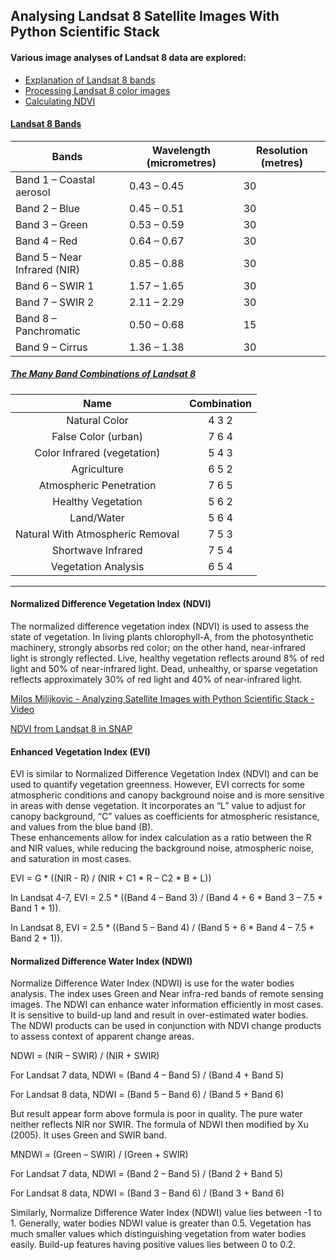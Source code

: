 ## Analysing Landsat 8 Satellite Images With Python Scientific Stack

#### Various image analyses of Landsat 8 data are explored:

 - [Explanation of Landsat 8 bands](https://github.com/GKalliatakis/HRBDT-UNHCR-Innovation/tree/master/Landsat8/landsat8_bands.py)
 - [Processing Landsat 8 color images](https://github.com/GKalliatakis/HRBDT-UNHCR-Innovation/blob/master/Landsat8/colour_img_processing_examples.py)
 - [Calculating NDVI](https://github.com/GKalliatakis/HRBDT-UNHCR-Innovation/tree/master/Landsat8/NDVI_calculation.py)

#### [Landsat 8 Bands](https://landsat.gsfc.nasa.gov/landsat-8/landsat-8-bands/) 
 
| Bands                        | Wavelength (micrometres) | Resolution (metres) |
|------------------------------|--------------------------|---------------------|
| Band 1 – Coastal aerosol     | 0.43 – 0.45              | 30                  |
| Band 2 – Blue                | 0.45 – 0.51              | 30                  |
| Band 3 – Green               | 0.53 – 0.59              | 30                  |
| Band 4 – Red                 | 0.64 – 0.67              | 30                  |
| Band 5 – Near Infrared (NIR) | 0.85 – 0.88              | 30                  |
| Band 6 – SWIR 1              | 1.57 – 1.65              | 30                  |
| Band 7 – SWIR 2              | 2.11 – 2.29              | 30                  |
| Band 8 – Panchromatic        | 0.50 – 0.68              | 15                  |
| Band 9 – Cirrus              | 1.36 – 1.38              | 30                  |


##### [The Many Band Combinations of Landsat 8](https://www.harrisgeospatial.com/Learn/Blogs/Blog-Details/ArtMID/10198/ArticleID/15691/The-Many-Band-Combinations-of-Landsat-8)


|               Name               | Combination |
|:--------------------------------:|:-----------:|
|           Natural Color          |    4 3 2    |
|        False Color (urban)       |    7 6 4    |
|    Color Infrared (vegetation)   |    5 4 3    |
|            Agriculture           |    6 5 2    |
|      Atmospheric Penetration     |    7 6 5    |
|        Healthy Vegetation        |    5 6 2    |
|            Land/Water            |    5 6 4    |
| Natural With Atmospheric Removal |    7 5 3    |
|        Shortwave Infrared        |    7 5 4    |
|        Vegetation Analysis       |    6 5 4    |


---


#### Normalized Difference Vegetation Index (NDVI)
The normalized difference vegetation index (NDVI) is used to assess the state of vegetation. 
In living plants chlorophyll-A, from the photosynthetic machinery, strongly absorbs red color; 
on the other hand, near-infrared light is strongly reflected. 
Live, healthy vegetation reflects around 8% of red light and 50% of near-infrared light. 
Dead, unhealthy, or sparse vegetation reflects approximately 30% of red light and 40% of near-infrared light.


[Milos Milijkovic - Analyzing Satellite Images with Python Scientific Stack - Video](https://www.youtube.com/watch?v=4QpwcjD2Lpw)

[NDVI from Landsat 8 in SNAP](https://www.youtube.com/watch?v=isCtts8-6Ls)




#### Enhanced Vegetation Index (EVI)
EVI is similar to Normalized Difference Vegetation Index (NDVI) and can be used to quantify vegetation greenness. 
However, EVI corrects for some atmospheric conditions and canopy background noise and is more sensitive in 
areas with dense vegetation. It incorporates an “L” value to adjust for canopy background, 
“C” values as coefficients for atmospheric resistance, and values from the blue band (B).  
These enhancements allow for index calculation as a ratio between the R and NIR values, 
while reducing the background noise, atmospheric noise, and saturation in most cases.

EVI = G * ((NIR - R) / (NIR + C1 * R – C2 * B + L))

In Landsat 4-7, EVI = 2.5 * ((Band 4 – Band 3) / (Band 4 + 6 * Band 3 – 7.5 * Band 1 + 1)).

In Landsat 8, EVI = 2.5 * ((Band 5 – Band 4) / (Band 5 + 6 * Band 4 – 7.5 * Band 2 + 1)).


#### Normalized Difference Water Index (NDWI)
Normalize Difference Water Index (NDWI) is use for the water bodies analysis. 
The index uses Green and Near infra-red bands of remote sensing images. 
The NDWI can enhance water information efficiently in most cases. 
It is sensitive to build-up land and result in over-estimated water bodies. 
The NDWI products can be used in conjunction with NDVI change products to assess context of apparent change areas.

NDWI = (NIR – SWIR) / (NIR + SWIR)

For Landsat 7 data, NDWI = (Band 4 – Band 5) / (Band 4 + Band 5)

For Landsat 8 data, NDWI = (Band 5 – Band 6) / (Band 5 + Band 6)



But result appear form above formula is poor in quality. The pure water neither reflects NIR nor SWIR. The formula of NDWI then modified by Xu (2005). It uses Green and SWIR band.

MNDWI = (Green – SWIR) / (Green + SWIR)

For Landsat 7 data, NDWI = (Band 2 – Band 5) / (Band 2 + Band 5)

For Landsat 8 data, NDWI = (Band 3 – Band 6) / (Band 3 + Band 6)


Similarly, Normalize Difference Water Index (NDWI) value lies between -1 to 1. 
Generally, water bodies NDWI value is greater than 0.5. 
Vegetation has much smaller values which distinguishing vegetation from water bodies easily. 
Build-up features having positive values lies between 0 to 0.2. 



